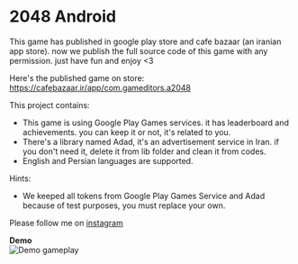 # 2048 Android
This game has published in google play store and cafe bazaar (an iranian app store). now we publish the full source code of this game with any permission. just have fun and enjoy &lt;3

Here's the published game on store: https://cafebazaar.ir/app/com.gameditors.a2048

This project contains:
- This game is using Google Play Games services. it has leaderboard and achievements. you can keep it or not, it's related to you.
- There's a library named Adad, it's an advertisement service in Iran. if you don't need it, delete it from lib folder and clean it from codes.
- English and Persian languages are supported.

Hints:
- We keeped all tokens from Google Play Games Service and Adad because of test purposes, you must replace your own.

Please follow me on <a href="https://www.instagram.com/gameditors/">instagram</a>

<b>Demo</b><br>
![Demo gameplay](https://github.com/GamEditor/2048-Android/blob/master/2048-Android.gif?raw=true)
